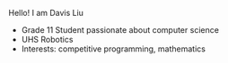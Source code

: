 Hello! I am Davis Liu
- Grade 11 Student passionate about computer science
- UHS Robotics
- Interests: competitive programming, mathematics
